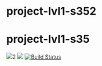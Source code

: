 # project-lvl1-s352
# project-lvl1-s35
<a href="https://codeclimate.com/github/rexemtoxa/project-lvl1-s352/maintainability"><img src="https://api.codeclimate.com/v1/badges/2c985f04218c1495bdb2/maintainability" /></a>2
<a href="https://codeclimate.com/github/rexemtoxa/project-lvl1-s352/test_coverage"><img src="https://api.codeclimate.com/v1/badges/2c985f04218c1495bdb2/test_coverage" /></a>
[![Build Status](https://travis-ci.com/rexemtoxa/project-lvl1-s352.svg?branch=master)](https://travis-ci.com/rexemtoxa/project-lvl1-s352)
